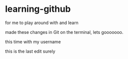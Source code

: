 # learning-github
for me to play around with and learn


made these changes in Git on the terminal, lets gooooooo.


this time with my username


this is the last edit surely
